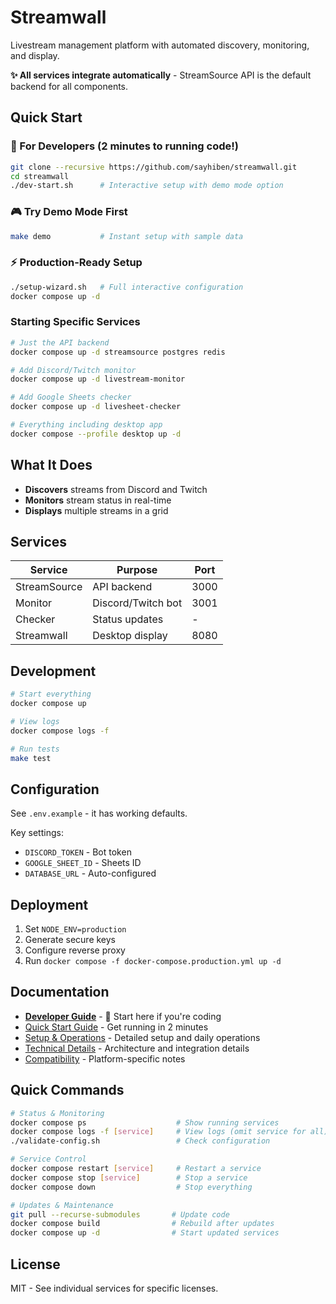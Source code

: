 # Streamwall

Livestream management platform with automated discovery, monitoring, and display.

**✨ All services integrate automatically** - StreamSource API is the default backend for all components.

## Quick Start

### 🚀 For Developers (2 minutes to running code!)
```bash
git clone --recursive https://github.com/sayhiben/streamwall.git
cd streamwall
./dev-start.sh      # Interactive setup with demo mode option
```

### 🎮 Try Demo Mode First
```bash
make demo           # Instant setup with sample data
```

### ⚡ Production-Ready Setup
```bash
./setup-wizard.sh   # Full interactive configuration
docker compose up -d
```

### Starting Specific Services

```bash
# Just the API backend
docker compose up -d streamsource postgres redis

# Add Discord/Twitch monitor
docker compose up -d livestream-monitor

# Add Google Sheets checker
docker compose up -d livesheet-checker

# Everything including desktop app
docker compose --profile desktop up -d
```

## What It Does

- **Discovers** streams from Discord and Twitch
- **Monitors** stream status in real-time  
- **Displays** multiple streams in a grid

## Services

| Service | Purpose | Port |
|---------|---------|------|
| StreamSource | API backend | 3000 |
| Monitor | Discord/Twitch bot | 3001 |
| Checker | Status updates | - |
| Streamwall | Desktop display | 8080 |

## Development

```bash
# Start everything
docker compose up

# View logs
docker compose logs -f

# Run tests
make test
```

## Configuration

See `.env.example` - it has working defaults.

Key settings:
- `DISCORD_TOKEN` - Bot token
- `GOOGLE_SHEET_ID` - Sheets ID
- `DATABASE_URL` - Auto-configured

## Deployment

1. Set `NODE_ENV=production`
2. Generate secure keys
3. Configure reverse proxy
4. Run `docker compose -f docker-compose.production.yml up -d`

## Documentation

- **[Developer Guide](DEVELOPER.md)** - 🚀 Start here if you're coding
- [Quick Start Guide](QUICK-START.md) - Get running in 2 minutes
- [Setup & Operations](SETUP-AND-OPS.md) - Detailed setup and daily operations
- [Technical Details](CLAUDE.md) - Architecture and integration details
- [Compatibility](COMPATIBILITY.md) - Platform-specific notes

## Quick Commands

```bash
# Status & Monitoring
docker compose ps                    # Show running services
docker compose logs -f [service]     # View logs (omit service for all)
./validate-config.sh                 # Check configuration

# Service Control
docker compose restart [service]     # Restart a service
docker compose stop [service]        # Stop a service
docker compose down                  # Stop everything

# Updates & Maintenance
git pull --recurse-submodules       # Update code
docker compose build                # Rebuild after updates
docker compose up -d                # Start updated services
```

## License

MIT - See individual services for specific licenses.